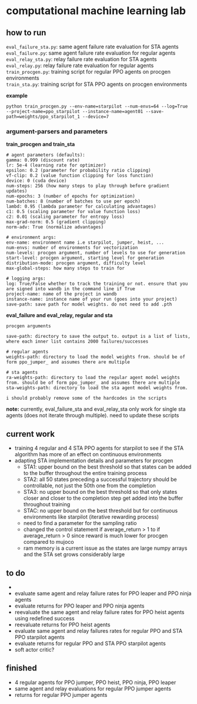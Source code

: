 # computational machine learning lab

## how to run
`eval_failure_sta.py`: same agent failure rate evaluation for STA agents <br>
`eval_failure.py`: same agent failure rate evaluation for regular agents <br>
`eval_relay_sta.py`: relay failure rate evaluation for STA agents <br>
`eval_relay.py`: relay failure rate evaluation for regular agents <br>
`train_procgen.py`: training script for regular PPO agents on procgen environments <br>
`train_sta.py`: training script for STA PPO agents on procgen environments 

**example**
```
python train_procgen.py --env-name=starpilot --num-envs=64 --log=True --project-name=ppo_starpilot --instance-name=agent01 --save-path=weights/ppo_starpilot_1 --device=7
```

### argument-parsers and parameters
**train_procgen and train_sta**
```
# agent parameters (defaults):
gamma: 0.999 (discount rate)
lr: 5e-4 (learning rate for optimizer)
epsilon: 0.2 (parameter for probability ratio clipping)
vf-clip: 0.2 (value function clipping for loss function)
device: 0 (cuda device)
num-steps: 256 (how many steps to play through before gradient updates)
num-epochs: 3 (number of epochs for optimization)
num-batches: 8 (number of batches to use per epoch)
lambd: 0.95 (lambda parameter for calculating advantages)
c1: 0.5 (scaling parameter for value function loss)
c2: 0.01 (scaling parameter for entropy loss)
max-grad-norm: 0.5 (gradient clipping)
norm-adv: True (normalize advantages)

# environment args:
env-name: environment name i.e starpilot, jumper, heist, ...
num-envs: number of environments for vectorization
num-levels: procgen argument, number of levels to use for generation
start-level: procgen argument, starting level for generation
distribution-mode: procgen argument, difficulty level
max-global-steps: how many steps to train for 

# logging args:
log: True/False whether to track the training or not. ensure that you are signed into wandb in the command line if True
project-name: name of the project in wandb
instance-name: instance name of your run (goes into your project)
save-path: save path for model weights. do not need to add .pth
```
**eval_failure and eval_relay, regular and sta**
```
procgen arguments

save-path: directory to save the output to. output is a list of lists, where each inner list contains 2000 failures/successes

# regular agents
weights-path: directory to load the model weights from. should be of form ppo_jumper_ and assumes there are multiple

# sta agents
ra-weights-path: directory to load the regular agent model weights from. should be of form ppo_jumper_ and assumes there are multiple
sta-weights-path: directory to load the sta agent model weights from.

i should probably remove some of the hardcodes in the scripts
```
**note:** currently, eval_failure_sta and eval_relay_sta only work for single sta agents (does not iterate through multiple). need to update these scripts


## current work
* training 4 regular and 4 STA PPO agents for starpilot to see if the STA algorithm has more of an effect on continuous environments
* adapting STA implementation details and parameters for procgen 
    * STA1: upper bound on the best threshold so that states can be added to the buffer throughout the entire training process
    * STA2: all 50 states preceding a successful trajectory should be controllable, not just the 50th one from the completion
    * STA3: no upper bound on the best threshold so that only states closer and closer to the completion step get added into the buffer throughout training
    * STAC: no upper bound on the best threshold but for continuous environments like starpilot (iterative rewarding process)
    * need to find a parameter for the sampling ratio
    * changed the control statement if average_return > 1 to if average_return > 0 since reward is much lower for procgen compared to mujoco
    * ram memory is a current issue as the states are large numpy arrays and the STA set grows considerably large

## to do
* 
* evaluate same agent and relay failure rates for PPO leaper and PPO ninja agents
* evaluate returns for PPO leaper and PPO ninja agents
* reevaluate the same agent and relay failure rates for PPO heist agents using redefined success
* reevaluate returns for PPO heist agents
* evaluate same agent and relay failures rates for regular PPO and STA PPO starpilot agents
* evaluate returns for regular PPO and STA PPO starpilot agents
* soft actor critic?


## finished
* 4 regular agents for PPO jumper, PPO heist, PPO ninja, PPO leaper
* same agent and relay evaluations for regular PPO jumper agents
* returns for regular PPO jumper agents
